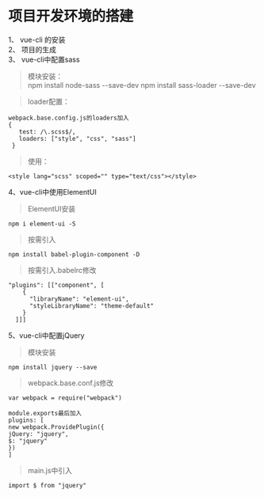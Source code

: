 # 项目开发环境的搭建   
1、 vue-cli 的安装  
2、 项目的生成   
3、 vue-cli中配置sass

>模块安装：   
    npm install node-sass --save-dev
    npm install sass-loader --save-dev

>loader配置：
   
    webpack.base.config.js的loaders加入
    {
       test: /\.scss$/,
       loaders: ["style", "css", "sass"]
     }
     
>使用：   

    <style lang="scss" scoped="" type="text/css"></style>
 
4、vue-cli中使用ElementUI  

> ElementUI安装  

    npm i element-ui -S 
    
> 按需引入  
    
    npm install babel-plugin-component -D  
    
> 按需引入.babelrc修改 
 
    "plugins": [["component", [
        {
          "libraryName": "element-ui",
          "styleLibraryName": "theme-default"
        }
      ]]]
5、vue-cli中配置jQuery  

>模块安装  

    npm install jquery --save  
    
> webpack.base.conf.js修改  

    var webpack = require("webpack")
    
    module.exports最后加入  
    plugins: [
    new webpack.ProvidePlugin({
    jQuery: "jquery",
    $: "jquery"
    })
    ]
> main.js中引入

    import $ from "jquery"
 
 
 
 
 
 
 
 
 
 
 
 
 
 
 
 
 
 
 
 
 
 
